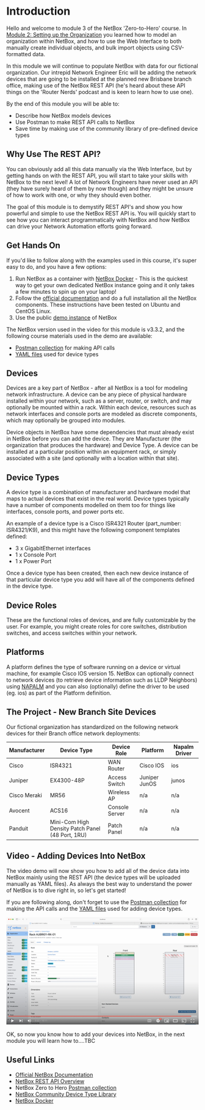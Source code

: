 # Introduction

Hello and welcome to module 3 of the NetBox 'Zero-to-Hero' course. In [Module 2: Setting up the Organization](../2-setting-up-the-organization/2-setting-up-the-organization.md) you learned how to model an organization within NetBox, and how to use the Web Interface to both manually create individual objects, and bulk import objects using CSV-formatted data. 

In this module we will continue to populate NetBox with data for our fictional organization. Our intrepid Network Engineer Eric will be adding the network devices that are going to be installed at the planned new Brisbane branch office, making use of the NetBox REST API (he's heard about these API things on the 'Router Nerds' podcast and is keen to learn how to use one).

By the end of this module you will be able to:  
- Describe how NetBox models devices
- Use Postman to make REST API calls to NetBox
- Save time by making use of the community library of pre-defined device types

## Why Use The REST API? 
You can obviously add all this data manually via the Web Interface, but by getting hands on with the REST API, you will start to take your skills with NetBox to the next level! A lot of Network Engineers have never used an API (they have surely heard of them by now though) and they might be unsure of how to work with one, or why they should even bother. 

The goal of this module is to demystify REST API's and show you how powerful and simple to use the NetBox REST API is. You will quickly start to see how you can interact programmatically with NetBox and how NetBox can drive your Network Automation efforts going forward.

## Get Hands On
If you'd like to follow along with the examples used in this course, it's super easy to do, and you have a few options: 
1.  Run NetBox as a container with [NetBox Docker](https://github.com/netbox-community/netbox-docker) - This is the quickest way to get your own dedicated NetBox instance going and it only takes a few minutes to spin up on your laptop!
2.  Follow the [official documentation](https://docs.netbox.dev/en/stable/installation/) and do a full installation all the NetBox components. These instructions have been tested on Ubuntu and CentOS Linux.
3.  Use the public [demo instance](https://demo.netbox.dev/) of NetBox   

The NetBox version used in the video for this module is v3.3.2, and the following course materials used in the demo are available: 
- [Postman collection](../../postman/NetBox-Zero-to-Hero.postman_collection.json) for making API calls
- [YAML files](../3-adding-the-kit/yaml_data/) used for device types

## Devices
Devices are a key part of NetBox - after all NetBox is a tool for modeling network infrastructure. A device can be any piece of physical hardware installed within your network, such as a server, router, or switch, and may optionally be mounted within a rack. Within each device, resources such as network interfaces and console ports are modeled as discrete components, which may optionally be grouped into modules.

Device objects in NetBox have some dependencies that must already exist in NetBox before you can add the device. They are Manufacturer (the organization that produces the hardware) and Device Type. A device can be installed at a particular position within an equipment rack, or simply associated with a site (and optionally with a location within that site).

## Device Types
A device type is a combination of manufacturer and hardware model that maps to actual devices that exist in the real world. Device types typically have a number of components modelled on them too for things like interfaces, console ports, and power ports etc. 

An example of a device type is a Cisco ISR4321 Router (part_number: ISR4321/K9), and this might have the following component templates defined:

- 3 x GigabitEthernet interfaces
- 1 x Console Port
- 1 x Power Port

Once a device type has been created, then each new device instance of that particular device type you add will have all of the components defined in the device type. 

## Device Roles
These are the functional roles of devices, and are fully customizable by the user. For example, you might create roles for core switches, distribution switches, and access switches within your network.

## Platforms
A platform defines the type of software running on a device or virtual machine, for example Cisco IOS version 15. NetBox can optionally connect to network devices (to retrieve device information such as LLDP Neighbors) using [NAPALM](https://napalm.readthedocs.io/en/latest/) and you can also (optionally) define the driver to be used (eg. ios) as part of the Platform definition.

## The Project - New Branch Site Devices
Our fictional organization has standardized on the following network devices for their Branch office network deployments:

| Manufacturer | Device Type | Device Role | Platform | Napalm Driver |
| --- | --- | --- | --- | --- |
| Cisco | ISR4321 | WAN Router | Cisco IOS | ios |
| Juniper | EX4300-48P | Access Switch | Juniper JunOS | junos |
| Cisco Meraki | MR56 | Wireless AP | n/a | n/a |
| Avocent | ACS16 | Console Server | n/a | n/a |
| Panduit | Mini-Com High Density Patch Panel (48 Port, 1RU) | Patch Panel | n/a | n/a |

## Video - Adding Devices Into NetBox
The video demo will now show you how to add all of the device data into NetBox mainly using the REST API (the device types will be uploaded manually as YAML files). As always the best way to understand the power of NetBox is to dive right in, so let's get started!

If you are following along, don't forget to use the [Postman collection]() for making the API calls and the [YAML files](../3-adding-the-kit/yaml_data/) used for adding device types.

[![Adding Devices Into NetBox](../../images/3-adding-the-kit.png)](https://youtu.be/dA3LZiV7UIg) 

OK, so now you know how to add your devices into NetBox, in the next module you will learn how to....TBC

## Useful Links
- [Official NetBox Documentation](https://docs.netbox.dev/en/stable/)
- [NetBox REST API Overview](https://docs.netbox.dev/en/stable/integrations/rest-api/)
- NetBox Zero to Hero [Postman collection](../../postman/NetBox-Zero-to-Hero.postman_collection.json) 
- [NetBox Community Device Type Library](https://github.com/netbox-community/devicetype-library)
- [NetBox Docker](https://github.com/netbox-community/netbox-docker)